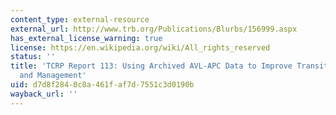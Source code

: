 ```yaml
---
content_type: external-resource
external_url: http://www.trb.org/Publications/Blurbs/156999.aspx
has_external_license_warning: true
license: https://en.wikipedia.org/wiki/All_rights_reserved
status: ''
title: 'TCRP Report 113: Using Archived AVL-APC Data to Improve Transit Performance
  and Management'
uid: d7d8f284-0c8a-461f-af7d-7551c3d0190b
wayback_url: ''
---
```

